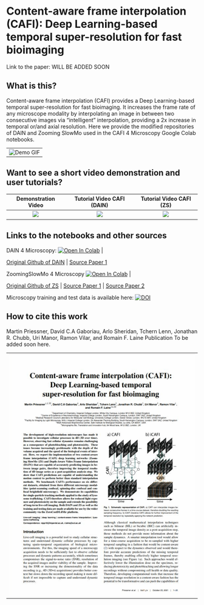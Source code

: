 # Content-aware frame interpolation (CAFI): Deep Learning-based temporal super-resolution for fast bioimaging

Link to the paper: WILL BE ADDED SOON


## What is this?
Content-aware frame interpolation (CAFI) provides a Deep Learning-based temporal super-resolution for fast bioimaging. It increases the frame rate of any microscope modality by interpolating an image in between two consecutive images via “intelligent” interpolation, providing a 2x increase in temporal or/and axial resolution. Here we provide the modified repositories of DAIN and Zooming SlowMo used in the CAFI 4 Microscopy Google Colab notebooks.

<table>
  <tr>
    <td colspan="1">
        <img src="dump/DEMO_GIF_GRAY640.gif" alt="Demo GIF">
        </img>
      </a>
    </td>
  </tr>
</table>

## Want to see a short video demonstration and user tutorials?

| Demonstration Video | Tutorial Video CAFI (DAIN) | Tutorial Video CAFI (ZS) |
|:-:|:-:|:-:|
| [![](https://github.com/mpriessner/CAFI/blob/main/dump/Demo_Video_Screenshot.JPG)](https://www.youtube.com/watch?v=4eCELi-b23k) | [![](https://github.com/mpriessner/CAFI/blob/main/dump/DAIN_Screenshot.JPG)](https://youtu.be/RyMQuRYtpbM) | [![](https://github.com/mpriessner/CAFI/blob/main/dump/ZS_Screenshot_.JPG)](https://youtu.be/xymw0ZRF8Xo) |

## Links to the notebooks and other sources

 DAIN 4 Microscopy:
 [![Open In Colab](https://colab.research.google.com/assets/colab-badge.svg)](https://colab.research.google.com/drive/1bL6wgTWrghHK7LH9xb4KGSk5WuOa5nJS?usp=sharing) | 
 
 [Original Github of DAIN](https://github.com/baowenbo/DAIN) | 
 [Source Paper 1](https://arxiv.org/abs/1904.00830)

 
 ZoomingSlowMo 4 Microscopy
 [![Open In Colab](https://colab.research.google.com/assets/colab-badge.svg)](https://colab.research.google.com/drive/1TZ0K-rq9Nrgu9_XZ0UOK6brxjIM0ISNU?usp=sharing) | 

 [Original Github of ZS](https://github.com/Mukosame/Zooming-Slow-Mo-CVPR-2020) | 
 [Source Paper 1](https://arxiv.org/abs/2002.11616#) | 
 [Source Paper 2](https://arxiv.org/abs/2104.07473#) 

Microscopy training and test data is available here:
[![DOI](https://zenodo.org/badge/DOI/10.5281/zenodo.5596603.svg)](https://zenodo.org/record/5596603#.YX-bKGDMIdU)



## How to cite this work
Martin Priessner, David C.A Gaboriau, Arlo Sheridan, Tchern Lenn, Jonathan R. Chubb, Uri Manor, Ramon Vilar,
and Romain F. Laine
Publication To be added soon here.

<table>
  <tr>
    <td colspan="1">
        <img src="dump/TWEET_2_GIF_1_Paper_Screenshots.gif" alt="Demo GIF">
        </img>
      </a>
    </td>
  </tr>
</table>
